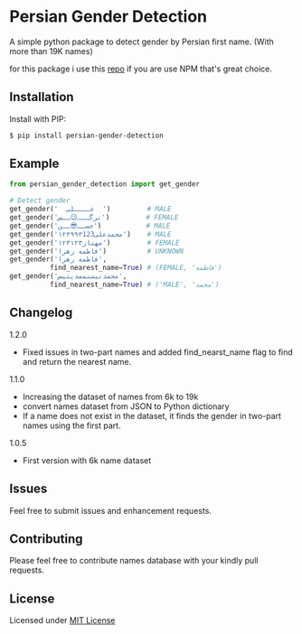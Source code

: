 # Persian Gender Detection

A simple python package to detect gender by Persian first name. (With more than 19K names)

for this package i use this [repo](https://github.com/peymanslh/persian-gender-detection/) if you are use NPM that's great choice.

Installation
------
Install with PIP:

```bash
$ pip install persian-gender-detection
```

Example
------
```python
from persian_gender_detection import get_gender

# Detect gender
get_gender('  عــــلی  ')         # MALE
get_gender('نرگـــ😉ــس')         # FEMALE
get_gender('حســ😎ــن')           # MALE
get_gender('۱۲۳۹۹۳محمدعلی123')    # MALE
get_gender('۱۲۳مهناز۱۲۳')         # FEMALE
get_gender('فاطمه زهرا')          # UNKNOWN
get_gender('فاطمه زهرا', 
          find_nearest_name=True) # (FEMALE, 'فاطمه')
get_gender('محمدنیسنممدیتیس', 
          find_nearest_name=True) # ('MALE', 'محمد')

```
Changelog
------
1.2.0
* Fixed issues in two-part names and added find_nearst_name flag to find and return the nearest name. 

1.1.0  
* Increasing the dataset of names from 6k to 19k
* convert names dataset from JSON to Python dictionary
* If a name does not exist in the dataset, it finds the gender in two-part names using the first part.  

1.0.5
* First version with 6k name dataset

Issues
------

Feel free to submit issues and enhancement requests.

Contributing
------------

Please feel free to contribute names database with your kindly pull requests.

License
------------
Licensed under [MIT License](LICENSE)
